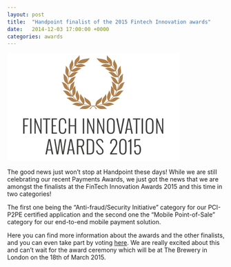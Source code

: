 ```yaml
---
layout: post
title:  "Handpoint finalist of the 2015 Fintech Innovation awards"
date:   2014-12-03 17:00:00 +0000
categories: awards
---
```

<img class="ui medium centered image" src="/images/logos/fintech-innovation-awards-2015.png" alt="fintech innovation awards 2015">

The good news just won’t stop at Handpoint these days! While we are still celebrating our recent Payments Awards, we just got the news that we are amongst the finalists at the FinTech Innovation Awards 2015 and this time in two categories!

The first one being the “Anti-fraud/Security Initiative” category for our PCI-P2PE certified application and the second one the “Mobile Point-of-Sale” category for our end-to-end mobile payment solution.

Here you can find more information about the awards and the other finalists, and you can even take part by voting [here](http://www.paymenteye.com/fintech-innovation-awards-vote/).
We are really excited about this and can’t wait for the award ceremony which will be at The Brewery in London on the 18th of March 2015.